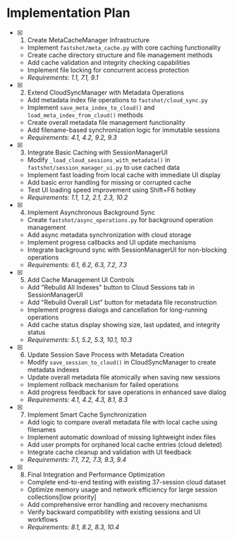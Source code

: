 # Implementation Plan

- [x] 1. Create MetaCacheManager Infrastructure





  - Implement `fastshot/meta_cache.py` with core caching functionality
  - Create cache directory structure and file management methods
  - Add cache validation and integrity checking capabilities
  - Implement file locking for concurrent access protection
  - _Requirements: 1.1, 7.1, 9.1_

- [x] 2. Extend CloudSyncManager with Metadata Operations





  - Add metadata index file operations to `fastshot/cloud_sync.py`
  - Implement `save_meta_index_to_cloud()` and `load_meta_index_from_cloud()` methods
  - Create overall metadata file management functionality
  - Add filename-based synchronization logic for immutable sessions
  - _Requirements: 4.1, 4.2, 9.2, 9.3_

- [x] 3. Integrate Basic Caching with SessionManagerUI





  - Modify `_load_cloud_sessions_with_metadata()` in `fastshot/session_manager_ui.py` to use cached data
  - Implement fast loading from local cache with immediate UI display
  - Add basic error handling for missing or corrupted cache
  - Test UI loading speed improvement using Shift+F6 hotkey
  - _Requirements: 1.1, 1.2, 2.1, 2.3, 10.2_

- [x] 4. Implement Asynchronous Background Sync



  - Create `fastshot/async_operations.py` for background operation management
  - Add async metadata synchronization with cloud storage
  - Implement progress callbacks and UI update mechanisms
  - Integrate background sync with SessionManagerUI for non-blocking operations
  - _Requirements: 6.1, 6.2, 6.3, 7.2, 7.3_

- [x] 5. Add Cache Management UI Controls





  - Add "Rebuild All Indexes" button to Cloud Sessions tab in SessionManagerUI
  - Add "Rebuild Overall List" button for metadata file reconstruction
  - Implement progress dialogs and cancellation for long-running operations
  - Add cache status display showing size, last updated, and integrity status
  - _Requirements: 5.1, 5.2, 5.3, 10.1, 10.3_

- [x] 6. Update Session Save Process with Metadata Creation






  - Modify `save_session_to_cloud()` in CloudSyncManager to create metadata indexes
  - Update overall metadata file atomically when saving new sessions
  - Implement rollback mechanism for failed operations
  - Add progress feedback for save operations in enhanced save dialog
  - _Requirements: 4.1, 4.2, 4.3, 8.1, 8.3_

- [x] 7. Implement Smart Cache Synchronization






  - Add logic to compare overall metadata file with local cache using filenames
  - Implement automatic download of missing lightweight index files
  - Add user prompts for orphaned local cache entries (cloud deleted)
  - Integrate cache cleanup and validation with UI feedback
  - _Requirements: 7.1, 7.2, 7.3, 9.3, 9.4_

- [x] 8. Final Integration and Performance Optimization






  - Complete end-to-end testing with existing 37-session cloud dataset
  - Optimize memory usage and network efficiency for large session collections[low priority]
  - Add comprehensive error handling and recovery mechanisms
  - Verify backward compatibility with existing sessions and UI workflows
  - _Requirements: 8.1, 8.2, 8.3, 10.4_